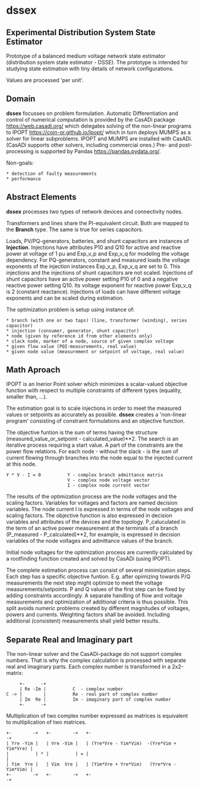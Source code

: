 # dssex

## Experimental Distribution System State Estimator

Prototype of a balanced medium voltage network state estimator 
(distribution system state estimator - DSSE). The prototype is intended
for studying state estimation with tiny details of network configurations.

Values are processed 'per unit'.

## Domain

**dssex** focusses on problem formulation. Automatic Differentiation and 
control of numerical computation is provided by the CasADi package 
https://web.casadi.org/ which delegates solving of the non-linear programs to
IPOPT https://coin-or.github.io/Ipopt/ which in turn deploys MUMPS as a solver
for linear subproblems. IPOPT and MUMPS are installed with CasADi. 
(CasADi supports other solvers, including commercial ones.)
Pre- and post-processing is supported by Pandas https://pandas.pydata.org/.

Non-goals:
 
    * detection of faulty measurements 
    * performance

## Abstract Elements

**dssex** processes two types of network devices and connectivity nodes.

Transformers and lines share the PI-equivalent circuit. Both are mapped to the 
**Branch** type. The same is true for series capacitors.

Loads, PV/PQ-generators, batteries, and shunt capacitors are instances of 
**Injection**. Injections have attributes P10 and Q10 for active and reactive 
power at voltage of 1&nbsp;pu and Exp_v_p and Exp_v_q for modeling the voltage 
dependency. For PQ-generators, constant and measured loads the voltage
exponents of the injection instances Exp_v_p, Exp_v_q are set to 0. This 
injections and the injections of shunt capacitors are not scaled. Injections 
of shunt capacitors have an active power setting P10 of 0 and a negative 
reactive power setting Q10. Its voltage exponent for reactive power Exp_v_q 
is 2 (constant reactance). Injections of loads can have different voltage 
exponents and can be scaled during estimation.

The optimization problem is setup using instance of:

    * branch (with one or two taps) (line, transformer (winding), series capacitor)
    * injection (consumer, generator, shunt capacitor)
    * node (given by reference id from other elements only)
    * slack node, marker of a node, source of given complex voltage
    * given flow value (PQI-measurements, real value)
    * given node value (measurement or setpoint of voltage, real value)

## Math Aproach

IPOPT is an Inerior Point solver which minimizes a scalar-valued objective 
function with respect to multiple constraints of different types 
(equality, smaller than, ...). 

The estimation goal is to scale injections in order to meet the measured 
values or setpoints as accurately as possible. **dssex** creates a 
'non-linear program' consisting of constraint formulations and an 
objective function.

The objective funtion is the sum of terms having the structure
(measured_value_or_setpoint - calculated_value)\*\*2. The search is
an iterative process requiring a start value. A part of the constraints
are the power flow relations. For each node&nbsp;- without the slack&nbsp;-
is the sum of current flowing through branches into the node equal to the 
injected current at this node.

    Y * V - I = 0          Y - complex branch admittance matrix
                           V - complex node voltage vector
                           I - complex node current vector

The results of the optimization process are the node voltages and the
scaling factors. Variables for voltages and factors are named decision
variables. The node current I is expressed in terms of the node voltages
and scaling factors. The objective function is also expressed in decision 
variables and attributes of the devices and the topology. P_caluculated 
in the term of an active power measurement at the terminals of a branch
(P_measured - P_calculated)\*\*2, for example, is expressed in decision 
variables of the node voltages and admittance values of the branch.

Initial node voltages for the optimization process are currently calculated 
by a rootfinding function created and solved by CasADi (using IPOPT).

The complete estimation process can consist of several minimization steps. 
Each step has a specific objective funtion. E.g. after 
opimizing towards P/Q measurements the next step might optimize to meet the 
voltage measurements/setpoints. P and Q values of the first step can be 
fixed by adding constraints accordingly. A separate handling of flow and 
voltage measurements and optimization of additional criteria is thus possible. 
This split avoids numeric problems created by different magnitudes of 
voltages, powers and currents. Weighting factors shall be avoided. 
Including additional (consistent) measurements shall yield better results.

## Separate Real and Imaginary part

The non-linear solver and the CasADi-package do not support complex numbers.
That is why the complex calculation is processed with separate real and
imaginary parts. Each complex number is transformed in a 2x2-matrix:

         +-      -+
         | Re -Im |          C  - complex number
    C -> |        |          Re - real part of complex number
         | Im  Re |          Im - imaginary part of complex number
         +-      -+

Multiplication of two complex number expressed as matrices is equivalent to
multiplication of two matrices.

    +-        -+   +-        -+   +-                                         -+
    | Yre -Yim |   | Vre -Vim |   | (Yre*Vre - Yim*Vim)  -(Yre*Vim + Yim*Vre) |
    |          | * |          | = |                                           |
    | Yim  Yre |   | Vim  Vre |   | (Yim*Vre + Yre*Vim)   (Yre*Vre - Yim*Vim) |
    +-        -+   +-        -+   +-                                         -+
